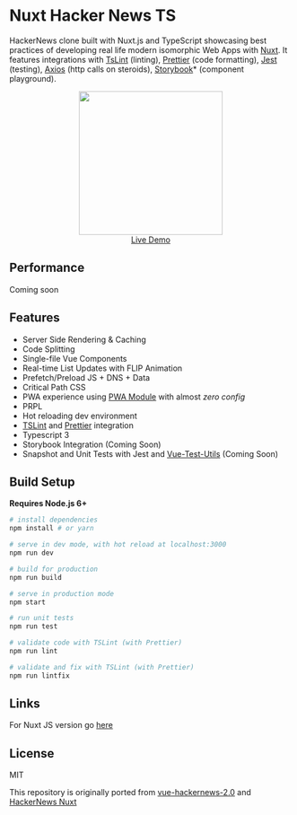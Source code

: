 # Nuxt Hacker News TS

HackerNews clone built with Nuxt.js and TypeScript showcasing best practices of developing real life modern  isomorphic Web Apps with [Nuxt](https://github.com/nuxt/nuxt.js). It features integrations with [TsLint](https://palantir.github.io/tslint/) (linting), [Prettier](https://prettier.io/) (code formatting), [Jest](https://jestjs.io/) (testing), [Axios](https://github.com/nuxt-community/axios-module) (http calls on steroids), [Storybook](https://storybook.js.org/)* (component playground).

<p align="center">
  <a href="https://codesandbox.io/s/github/nuxt-community/hackernews-nuxt-ts" target="_blank">
    <img src="https://user-images.githubusercontent.com/5158436/27347011-428833aa-5604-11e7-9f43-a12e576e9b18.png" width="256px"
    ><br>
    Live Demo
  </a>
</p>

## Performance

Coming soon

## Features

- Server Side Rendering & Caching
- Code Splitting
- Single-file Vue Components
- Real-time List Updates with FLIP Animation
- Prefetch/Preload JS + DNS + Data
- Critical Path CSS
- PWA experience using [PWA Module](https://github.com/nuxt-community/pwa-module) with almost _zero config_
- PRPL
- Hot reloading dev environment
- [TSLint](https://palantir.github.io/tslint/) and [Prettier](https://prettier.io/) integration
- Typescript 3
- Storybook Integration (Coming Soon)
- Snapshot and Unit Tests with Jest and [Vue-Test-Utils](https://vue-test-utils.vuejs.org/)  (Coming Soon)

## Build Setup

**Requires Node.js 6+**

```bash
# install dependencies
npm install # or yarn

# serve in dev mode, with hot reload at localhost:3000
npm run dev

# build for production
npm run build

# serve in production mode
npm start

# run unit tests
npm run test

# validate code with TSLint (with Prettier)
npm run lint

# validate and fix with TSLint (with Prettier)
npm run lintfix

```

## Links
For Nuxt JS version go [here](https://github.com/nuxt/hackernews)

## License

MIT

This repository is originally ported from [vue-hackernews-2.0](https://github.com/vuejs/vue-hackernews-2.0) and [HackerNews Nuxt](https://github.com/nuxt/hackernews)
